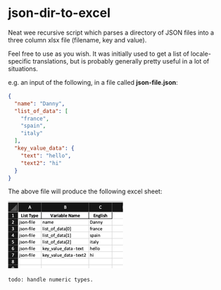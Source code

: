 # json-dir-to-excel 
Neat wee recursive script which parses a directory of JSON files into a three column xlsx file (filename, key and value).

Feel free to use as you wish. It was initially used to get a list of locale-specific translations, but is probably generally pretty useful in a lot of situations.

e.g. an input of the following, in a file called **json-file.json**:

```json
{
  "name": "Danny",
  "list_of_data": [
    "france",
    "spain",
    "italy"
  ],
  "key_value_data": {
    "text": "hello",
    "text2": "hi"
  }
}

```

The above file will produce the following excel sheet:

![img_1.png](img_1.png)

```
todo: handle numeric types.
```